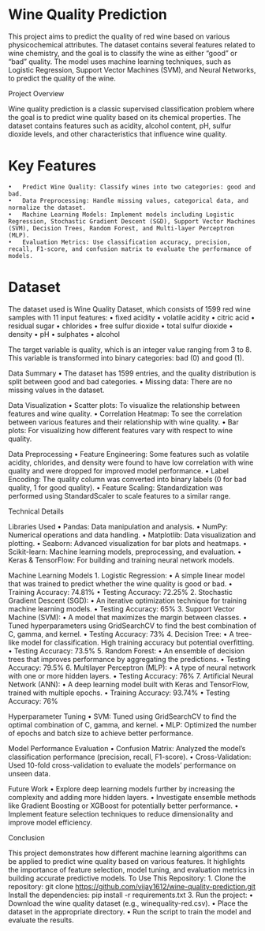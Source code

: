 # Wine Quality Prediction

This project aims to predict the quality of red wine based on various physicochemical attributes. The dataset contains several features related to wine chemistry, and the goal is to classify the wine as either “good” or “bad” quality. The model uses machine learning techniques, such as Logistic Regression, Support Vector Machines (SVM), and Neural Networks, to predict the quality of the wine.

Project Overview

Wine quality prediction is a classic supervised classification problem where the goal is to predict wine quality based on its chemical properties. The dataset contains features such as acidity, alcohol content, pH, sulfur dioxide levels, and other characteristics that influence wine quality.

# Key Features
	•	Predict Wine Quality: Classify wines into two categories: good and bad.
	•	Data Preprocessing: Handle missing values, categorical data, and normalize the dataset.
	•	Machine Learning Models: Implement models including Logistic Regression, Stochastic Gradient Descent (SGD), Support Vector Machines (SVM), Decision Trees, Random Forest, and Multi-layer Perceptron (MLP).
	•	Evaluation Metrics: Use classification accuracy, precision, recall, F1-score, and confusion matrix to evaluate the performance of models.

# Dataset

The dataset used is Wine Quality Dataset, which consists of 1599 red wine samples with 11 input features:
	•	fixed acidity
	•	volatile acidity
	•	citric acid
	•	residual sugar
	•	chlorides
	•	free sulfur dioxide
	•	total sulfur dioxide
	•	density
	•	pH
	•	sulphates
	•	alcohol

The target variable is quality, which is an integer value ranging from 3 to 8. This variable is transformed into binary categories: bad (0) and good (1).

Data Summary
	•	The dataset has 1599 entries, and the quality distribution is split between good and bad categories.
	•	Missing data: There are no missing values in the dataset.

Data Visualization
	•	Scatter plots: To visualize the relationship between features and wine quality.
	•	Correlation Heatmap: To see the correlation between various features and their relationship with wine quality.
	•	Bar plots: For visualizing how different features vary with respect to wine quality.

Data Preprocessing
	•	Feature Engineering: Some features such as volatile acidity, chlorides, and density were found to have low correlation with wine quality and were dropped for improved model performance.
	•	Label Encoding: The quality column was converted into binary labels (0 for bad quality, 1 for good quality).
	•	Feature Scaling: Standardization was performed using StandardScaler to scale features to a similar range.

Technical Details

Libraries Used
	•	Pandas: Data manipulation and analysis.
	•	NumPy: Numerical operations and data handling.
	•	Matplotlib: Data visualization and plotting.
	•	Seaborn: Advanced visualization for bar plots and heatmaps.
	•	Scikit-learn: Machine learning models, preprocessing, and evaluation.
	•	Keras & TensorFlow: For building and training neural network models.

Machine Learning Models
	1.	Logistic Regression:
	•	A simple linear model that was trained to predict whether the wine quality is good or bad.
	•	Training Accuracy: 74.81%
	•	Testing Accuracy: 72.25%
	2.	Stochastic Gradient Descent (SGD):
	•	An iterative optimization technique for training machine learning models.
	•	Testing Accuracy: 65%
	3.	Support Vector Machine (SVM):
	•	A model that maximizes the margin between classes.
	•	Tuned hyperparameters using GridSearchCV to find the best combination of C, gamma, and kernel.
	•	Testing Accuracy: 73%
	4.	Decision Tree:
	•	A tree-like model for classification. High training accuracy but potential overfitting.
	•	Testing Accuracy: 73.5%
	5.	Random Forest:
	•	An ensemble of decision trees that improves performance by aggregating the predictions.
	•	Testing Accuracy: 79.5%
	6.	Multilayer Perceptron (MLP):
	•	A type of neural network with one or more hidden layers.
	•	Testing Accuracy: 76%
	7.	Artificial Neural Network (ANN):
	•	A deep learning model built with Keras and TensorFlow, trained with multiple epochs.
	•	Training Accuracy: 93.74%
	•	Testing Accuracy: 76%

Hyperparameter Tuning
	•	SVM: Tuned using GridSearchCV to find the optimal combination of C, gamma, and kernel.
	•	MLP: Optimized the number of epochs and batch size to achieve better performance.

Model Performance Evaluation
	•	Confusion Matrix: Analyzed the model’s classification performance (precision, recall, F1-score).
	•	Cross-Validation: Used 10-fold cross-validation to evaluate the models’ performance on unseen data.

Future Work
	•	Explore deep learning models further by increasing the complexity and adding more hidden layers.
	•	Investigate ensemble methods like Gradient Boosting or XGBoost for potentially better performance.
	•	Implement feature selection techniques to reduce dimensionality and improve model efficiency.

Conclusion

This project demonstrates how different machine learning algorithms can be applied to predict wine quality based on various features.
It highlights the importance of feature selection, model tuning, and evaluation metrics in building accurate predictive models.
To Use This Repository:
	1.	Clone the repository:
 git clone https://github.com/vijay1612/wine-quality-prediction.git
 Install the dependencies:
 pip install -r requirements.txt
 	3.	Run the project:
	•	Download the wine quality dataset (e.g., winequality-red.csv).
	•	Place the dataset in the appropriate directory.
	•	Run the script to train the model and evaluate the results.
